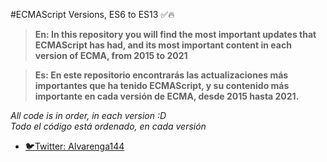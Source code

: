 #ECMAScript Versions, ES6 to ES13 ✅🔥

> **En: In this repository you will find the most important updates that ECMAScript has had, and its most important content in each version of ECMA, from 2015 to 2021**

> **Es: En este repositorio encontrarás las actualizaciones más importantes que ha tenido ECMAScript, y su contenido más importante en cada versión de ECMA, desde 2015 hasta 2021.**

_All code is in order, in each version :D_ <br>
_Todo el código está ordenado, en cada versión_

- [🐦Twitter: Alvarenga144](https://twitter.com/Alvarenga144)
